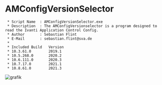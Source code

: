 # AMConfigVersionSelector
 


     * Script Name  : AMConfigVersionSelector.exe
     * Description  : The AMConfigVersionselector is a program designed to read the Ivanti Application Control Config.
     * Author       : Sebastian Flint
     * E-Mail       : sebastian.flint@sva.de
     * 
     * Included Build   Version
     * 10.3.61.0        2019.1
     * 10.5.268.0       2020.2
     * 10.6.111.0       2020.3
     * 10.7.17.0        2021.1
     * 10.8.61.0        2021.3
      
![grafik](https://user-images.githubusercontent.com/60140573/160261191-ccc376c7-2b59-4667-9371-833184341d56.png)
